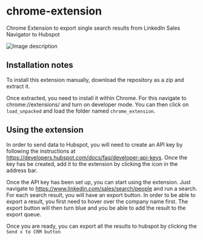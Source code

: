 # chrome-extension
Chrome Extension to export single search results from LinkedIn Sales Navigator to Hubspot

![Image description](link-to-image)

## Installation notes
To install this extension manually, download the repository as a zip and extract it.

Once extracted, you need to install it within Chrome. For this navigate to chrome://extensions/ and turn on developer mode. You can then click on `load_unpacked` and load the folder named `chrome_extension`.

## Using the extension
In order to send data to Hubspot, you will need to create an API key by following the instructions at https://developers.hubspot.com/docs/faq/developer-api-keys. Once the key has be created, add it to the extension by clicking the icon in the address bar.

Once the API key has been set up, you can start using the extension. Just navigate to https://www.linkedin.com/sales/search/people and run a search. For each search result, you will have an export button. In order to be able to export a result, you first need to hover over the company name first. The export button will then turn blue and you be able to add the result to the export queue.

Once you are ready, you can export all the results to hubspot by clicking the `Send x to CRM button`

